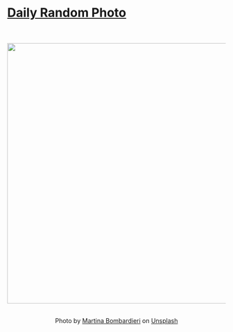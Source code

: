 # [Daily Random Photo](https://www.dailyrandomphoto.com/)

<div align="center">
  <br>
  <br>
  <a href="https://www.dailyrandomphoto.com/p/2022/2022-05-02/"><img src="https://images.unsplash.com/photo-1605459468681-0a82694890da?crop=entropy&cs=tinysrgb&fit=max&fm=jpg&ixid=Mnw3NzUwOHwwfDF8cmFuZG9tfHx8fHx8fHx8MTY1MTQ1MTUyNw&ixlib=rb-1.2.1&q=80&w=1080" width="600px"></a>
  <br>
  <br>
  <p class="has-text-grey">Photo by <a href="https://unsplash.com/@martinaab?utm_source=Daily%20Random%20Photo&amp;utm_medium=referral" target="_blank" rel="noopener noreferrer">Martina Bombardieri</a> on <a href="https://unsplash.com/photos/spQOEJIKzh0?utm_source=Daily%20Random%20Photo&amp;utm_medium=referral" target="_blank" rel="noopener noreferrer">Unsplash</a></p>
</div>
